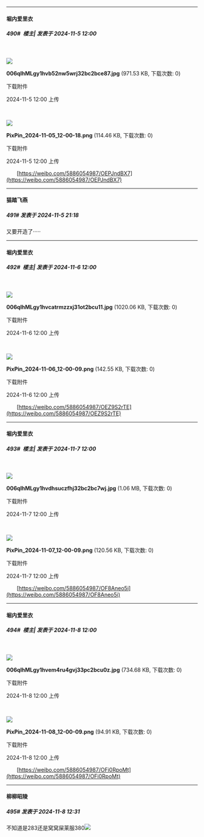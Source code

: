 ﻿
*****

####  堀内爱里衣  
##### 490#         楼主| 发表于 2024-11-5 12:00

       

<img src="https://img.saraba1st.com/forum/202411/05/120037e5ss35ciy362a8ys.jpg" referrerpolicy="no-referrer">

<strong>006qlhMLgy1hvb52nw5wrj32bc2bce87.jpg</strong> (971.53 KB, 下载次数: 0)

下载附件

2024-11-5 12:00 上传

       

<img src="https://img.saraba1st.com/forum/202411/05/120036i9u4nkffh6zjzvs6.png" referrerpolicy="no-referrer">

<strong>PixPin_2024-11-05_12-00-18.png</strong> (114.46 KB, 下载次数: 0)

下载附件

2024-11-5 12:00 上传

       [https://weibo.com/5886054987/OEPJndBX7](https://weibo.com/5886054987/OEPJndBX7)


*****

####  猫踏飞燕  
##### 491#       发表于 2024-11-5 21:18

又要开造了·····


*****

####  堀内爱里衣  
##### 492#         楼主| 发表于 2024-11-6 12:00

       

<img src="https://img.saraba1st.com/forum/202411/06/120030c6ptcu95k6rr4cn9.jpg" referrerpolicy="no-referrer">

<strong>006qlhMLgy1hvcatrmzzxj31ot2bcu11.jpg</strong> (1020.06 KB, 下载次数: 0)

下载附件

2024-11-6 12:00 上传

       

<img src="https://img.saraba1st.com/forum/202411/06/120031vfo0zj2k1bj6yi0z.png" referrerpolicy="no-referrer">

<strong>PixPin_2024-11-06_12-00-09.png</strong> (142.55 KB, 下载次数: 0)

下载附件

2024-11-6 12:00 上传

       [https://weibo.com/5886054987/OEZ9S2rTE](https://weibo.com/5886054987/OEZ9S2rTE)


*****

####  堀内爱里衣  
##### 493#         楼主| 发表于 2024-11-7 12:00

       

<img src="https://img.saraba1st.com/forum/202411/07/120029h9k8zwk1gwuhooag.jpg" referrerpolicy="no-referrer">

<strong>006qlhMLgy1hvdhsuczfhj32bc2bc7wj.jpg</strong> (1.06 MB, 下载次数: 0)

下载附件

2024-11-7 12:00 上传

       

<img src="https://img.saraba1st.com/forum/202411/07/120030s755xn9d2wzx3zww.png" referrerpolicy="no-referrer">

<strong>PixPin_2024-11-07_12-00-09.png</strong> (120.56 KB, 下载次数: 0)

下载附件

2024-11-7 12:00 上传

       [https://weibo.com/5886054987/OF8Aneo5i](https://weibo.com/5886054987/OF8Aneo5i)


*****

####  堀内爱里衣  
##### 494#         楼主| 发表于 2024-11-8 12:00

       

<img src="https://img.saraba1st.com/forum/202411/08/120030ie099ncen44punuf.jpg" referrerpolicy="no-referrer">

<strong>006qlhMLgy1hvem4ru4gvj33pc2bcu0z.jpg</strong> (734.68 KB, 下载次数: 0)

下载附件

2024-11-8 12:00 上传

       

<img src="https://img.saraba1st.com/forum/202411/08/120031fyz0t2jymcmlljty.png" referrerpolicy="no-referrer">

<strong>PixPin_2024-11-08_12-00-09.png</strong> (94.91 KB, 下载次数: 0)

下载附件

2024-11-8 12:00 上传

       [https://weibo.com/5886054987/OFi0RpoMt](https://weibo.com/5886054987/OFi0RpoMt)


*****

####  柳柳昭陵  
##### 495#       发表于 2024-11-8 12:31

不知道是283还是窝窝屎莱服380<img src="https://static.saraba1st.com/image/smiley/face2017/009.gif" referrerpolicy="no-referrer">

